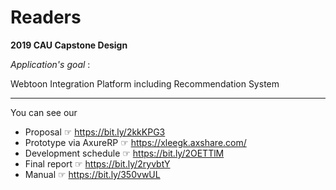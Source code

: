 # Readers
__2019 CAU Capstone Design__

_Application's goal_ :

Webtoon Integration Platform including Recommendation System

<hr>
You can see our


+ Proposal ☞ https://bit.ly/2kkKPG3
+ Prototype via AxureRP ☞ https://xleegk.axshare.com/
+ Development schedule ☞ https://bit.ly/2OETTlM
+ Final report ☞ https://bit.ly/2ryvbtY
+ Manual <HOW TO USE READERS> ☞ https://bit.ly/350vwUL 
